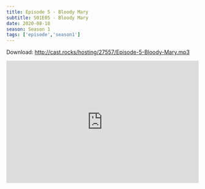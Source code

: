 ```yaml
---
title: Episode 5 - Bloody Mary
subtitle: S01E05 - Bloody Mary
date: 2020-08-18
season: Season 1
tags: ['episode','season1']
---
```


Download: <a href="http://cast.rocks/hosting/27557/Episode-5-Bloody-Mary.mp3" Alt="Episode 5 - Bloody Mary">http://cast.rocks/hosting/27557/Episode-5-Bloody-Mary.mp3</a>

<iframe src="https://cast.rocks/player/27557/Episode-5-Bloody-Mary.mp3?episodeTitle=Episode%205%20-%20Bloody%20Mary&podcastTitle=Couple%20of%20Idjits&episodeDate=August%2017th%2C%202020&imageURL=https%3A%2F%2Fcast.rocks%2Fhosting%2F27557%2Ffeeds%2FCAURZ.jpg" style="border: none; min-height: 265px; max-height: 320px; max-width: 558px; min-width: 270px; width: 100%; height: 100%;" scrollbars="no"></iframe>
